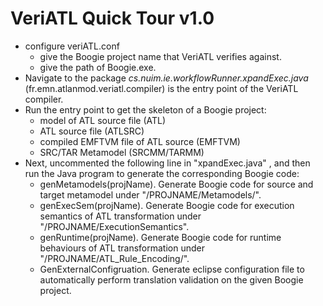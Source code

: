 VeriATL Quick Tour v1.0 
===
- configure veriATL.conf
  - give the Boogie project name that VeriATL verifies against.
  - give the path of Boogie.exe.
- Navigate to the package *cs.nuim.ie.workflowRunner.xpandExec.java* (fr.emn.atlanmod.veriatl.compiler) is the entry point of the VeriATL compiler. 
- Run the entry point to get the skeleton of a Boogie project:
  - model of ATL source file (ATL)
  - ATL source file (ATLSRC)
  - compiled EMFTVM file of ATL source (EMFTVM)
  - SRC/TAR Metamodel (SRCMM/TARMM)
- Next, uncommented the following line in "xpandExec.java" , and then run the Java program to generate the corresponding Boogie code: 
  - genMetamodels(projName). Generate Boogie code for source and target metamodel under "/PROJNAME/Metamodels/". 
  - genExecSem(projName). Generate Boogie code for execution semantics of ATL transformation under "/PROJNAME/ExecutionSemantics". 
  - genRuntime(projName). Generate Boogie code for runtime behaviours of ATL transformation under "/PROJNAME/ATL_Rule_Encoding/". 
  - GenExternalConfigruation. Generate eclipse configuration file to automatically perform translation validation on the given Boogie project.
